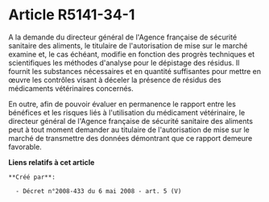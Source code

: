 # Article R5141-34-1

A la demande du directeur général de l'Agence française de sécurité sanitaire des aliments, le titulaire de l'autorisation de
mise sur le marché examine et, le cas échéant, modifie en fonction des progrès techniques et scientifiques les méthodes
d'analyse pour le dépistage des résidus. Il fournit les substances nécessaires et en quantité suffisantes pour mettre en
œuvre les contrôles visant à déceler la présence de résidus des médicaments vétérinaires concernés. 

En outre, afin de pouvoir évaluer en permanence le rapport entre les bénéfices et les risques liés à l'utilisation du
médicament vétérinaire, le directeur général de l'Agence française de sécurité sanitaire des aliments peut à tout moment
demander au titulaire de l'autorisation de mise sur le marché de transmettre des données démontrant que ce rapport demeure
favorable.

**Liens relatifs à cet article**

	**Créé par**:

	  - Décret n°2008-433 du 6 mai 2008 - art. 5 (V)
